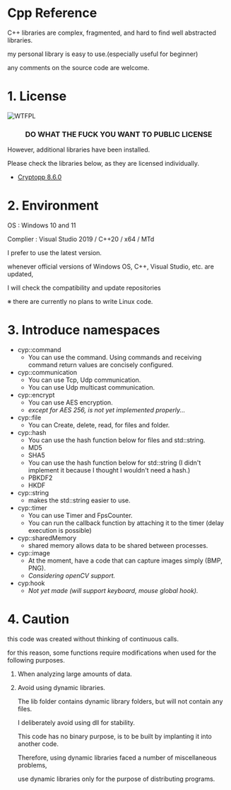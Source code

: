 # Cpp Reference

C++ libraries are complex, fragmented, and hard to find well abstracted libraries.

my personal library is easy to use.(especially useful for beginner)

any comments on the source code are welcome.


# 1. License

![WTFPL](https://i.imgur.com/nAsQFRo.png) 

<h3 align="center">DO WHAT THE FUCK YOU WANT TO PUBLIC LICENSE</h1>

However, additional libraries have been installed.

Please check the libraries below, as they are licensed individually.

- [Cryptopp 8.6.0](https://github.com/weidai11/cryptopp)

# 2. Environment


OS : Windows 10 and 11

Complier : Visual Studio 2019 / C++20 / x64 / MTd


I prefer to use the latest version.

whenever official versions of Windows OS, C++, Visual Studio, etc. are updated,

I will check the compatibility and update repositories

※ there are currently no plans to write Linux code.

# 3. Introduce namespaces
- cyp::command
    + You can use the command. Using commands and receiving command return values are concisely configured.
- cyp::communication
    + You can use Tcp, Udp communication.
    + You can use Udp multicast communication.
- cyp::encrypt
    + You can use AES encryption.
    + *except for AES 256, is not yet implemented properly...*
- cyp::file
    + You can Create, delete, read, for files and folder.
- cyp::hash
    + You can use the hash function below for files and std::string.
    + MD5
    + SHA5
    + You can use the hash function below for std::string (I didn't implement it because I thought I wouldn't need a hash.)
    + PBKDF2
    + HKDF
- cyp::string
    + makes the std::string easier to use.
- cyp::timer
    + You can use Timer and FpsCounter.
    + You can run the callback function by attaching it to the timer (delay execution is possible)
- cyp::sharedMemory
    + shared memory allows data to be shared between processes.
- cyp::image
    + At the moment, have a code that can capture images simply (BMP, PNG).
    + *Considering openCV support.*
- cyp:hook
    + *Not yet made (will support keyboard, mouse global hook).*
# 4. Caution

this code was created without thinking of continuous calls.

for this reason, some functions require modifications when used for the following purposes.

1. When analyzing large amounts of data.
 
2. Avoid using dynamic libraries.

    The lib folder contains dynamic library folders, but will not contain any files.

    I deliberately avoid using dll for stability.
    
    This code has no binary purpose, is to be built by implanting it into another code.
    

    Therefore, using dynamic libraries faced a number of miscellaneous problems,
    
    use dynamic libraries only for the purpose of distributing programs.
